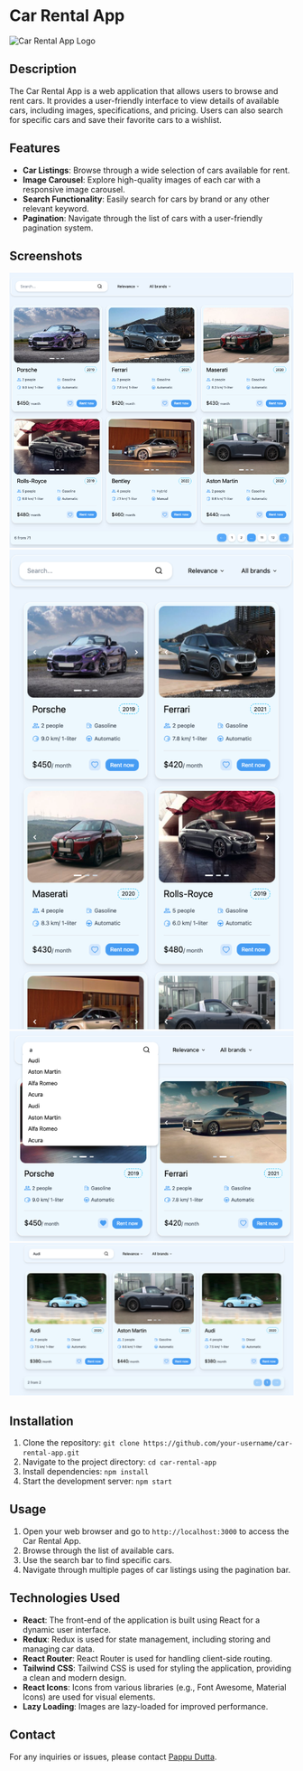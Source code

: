 # Car Rental App

![Car Rental App Logo](/public/car.ico)

## Description

The Car Rental App is a web application that allows users to browse and rent cars. It provides a user-friendly interface to view details of available cars, including images, specifications, and pricing. Users can also search for specific cars and save their favorite cars to a wishlist.

## Features

- **Car Listings**: Browse through a wide selection of cars available for rent.
- **Image Carousel**: Explore high-quality images of each car with a responsive image carousel.
- **Search Functionality**: Easily search for cars by brand or any other relevant keyword.
- **Pagination**: Navigate through the list of cars with a user-friendly pagination system.

## Screenshots

![Screenshot 1](/public/app-images/1.png)
![Screenshot 1](/public/app-images/2.png)
![Screenshot 1](/public/app-images/3.png)
![Screenshot 1](/public/app-images/4.png)

## Installation

1. Clone the repository: `git clone https://github.com/your-username/car-rental-app.git`
2. Navigate to the project directory: `cd car-rental-app`
3. Install dependencies: `npm install`
4. Start the development server: `npm start`

## Usage

1. Open your web browser and go to `http://localhost:3000` to access the Car Rental App.
2. Browse through the list of available cars.
3. Use the search bar to find specific cars.
4. Navigate through multiple pages of car listings using the pagination bar.

## Technologies Used

- **React**: The front-end of the application is built using React for a dynamic user interface.
- **Redux**: Redux is used for state management, including storing and managing car data.
- **React Router**: React Router is used for handling client-side routing.
- **Tailwind CSS**: Tailwind CSS is used for styling the application, providing a clean and modern design.
- **React Icons**: Icons from various libraries (e.g., Font Awesome, Material Icons) are used for visual elements.
- **Lazy Loading**: Images are lazy-loaded for improved performance.

## Contact

For any inquiries or issues, please contact [Pappu Dutta](mailto:pappudutta279@gmailcom).
